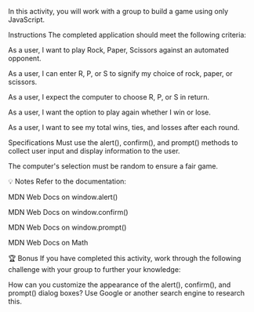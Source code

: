 In this activity, you will work with a group to build a game using only JavaScript.

Instructions
The completed application should meet the following criteria:

As a user, I want to play Rock, Paper, Scissors against an automated opponent.

As a user, I can enter R, P, or S to signify my choice of rock, paper, or scissors.

As a user, I expect the computer to choose R, P, or S in return.

As a user, I want the option to play again whether I win or lose.

As a user, I want to see my total wins, ties, and losses after each round.

Specifications
Must use the alert(), confirm(), and prompt() methods to collect user input and display information to the user.

The computer's selection must be random to ensure a fair game.

💡 Notes
Refer to the documentation:

MDN Web Docs on window.alert()

MDN Web Docs on window.confirm()

MDN Web Docs on window.prompt()

MDN Web Docs on Math

🏆 Bonus
If you have completed this activity, work through the following challenge with your group to further your knowledge:

How can you customize the appearance of the alert(), confirm(), and prompt() dialog boxes?
Use Google or another search engine to research this.
